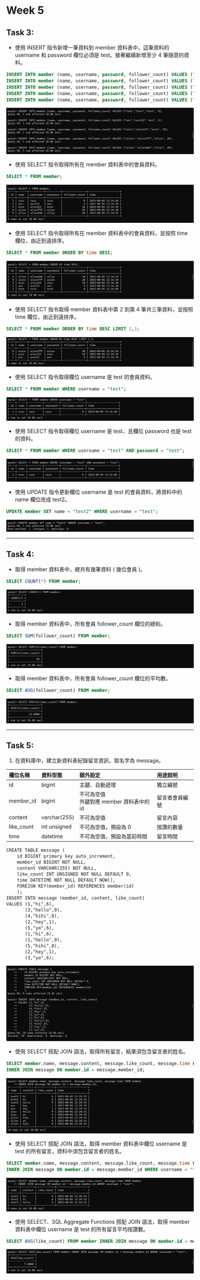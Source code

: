 # Week 5
## Task 3:
*  使⽤ INSERT 指令新增⼀筆資料到 member 資料表中，這筆資料的 username 和 password 欄位必須是 test。接著繼續新增⾄少 4 筆隨意的資料。
```sql
INSERT INTO member (name, username, password, follower_count) VALUES ("test","test","test", 0);
INSERT INTO member (name, username, password, follower_count) VALUES ("ann","ann222","ann", 5);
INSERT INTO member (name, username, password, follower_count) VALUES ("alex","alex123","alex", 10);
INSERT INTO member (name, username, password, follower_count) VALUES ("alice","alice777","alice", 20);
INSERT INTO member (name, username, password, follower_count) VALUES ("allen","allen666","allen", 30);
```
![image](https://github.com/stephen533422/wehelp_first_stage/blob/main/week5/pic/task3-1.jpg)
*  使⽤ SELECT 指令取得所有在 member 資料表中的會員資料。
```sql
SELECT * FROM member;
```
![image](https://github.com/stephen533422/wehelp_first_stage/blob/main/week5/pic/task3-2.jpg)
*  使⽤ SELECT 指令取得所有在 member 資料表中的會員資料，並按照 time 欄位，由近到遠排序。
```sql
SELECT * FROM member ORDER BY time DESC;
```
![image](https://github.com/stephen533422/wehelp_first_stage/blob/main/week5/pic/task3-3.jpg)
*  使⽤ SELECT 指令取得 member 資料表中第 2 到第 4 筆共三筆資料，並按照 time 欄位，由近到遠排序。
```sql
SELECT * FROM member ORDER BY time DESC LIMIT 1,3;
```
![image](https://github.com/stephen533422/wehelp_first_stage/blob/main/week5/pic/task3-4.jpg)
*  使⽤ SELECT 指令取得欄位 username 是 test 的會員資料。
```sql
SELECT * FROM member WHERE username = "test";
```
![image](https://github.com/stephen533422/wehelp_first_stage/blob/main/week5/pic/task3-5.jpg)
*  使⽤ SELECT 指令取得欄位 username 是 test、且欄位 password 也是 test 的資料。
```sql
SELECT * FROM member WHERE username = "test" AND password = "test";
```
![image](https://github.com/stephen533422/wehelp_first_stage/blob/main/week5/pic/task3-6.jpg)
*  使⽤ UPDATE 指令更新欄位 username 是 test 的會員資料，將資料中的 name 欄位改成 test2。
```sql
UPDATE member SET name = "test2" WHERE username = "test";
```
![image](https://github.com/stephen533422/wehelp_first_stage/blob/main/week5/pic/task3-7.jpg)
***
## Task 4:
*  取得 member 資料表中，總共有幾筆資料 ( 幾位會員 )。
```sql
SELECT COUNT(*) FROM member;
```
![image](https://github.com/stephen533422/wehelp_first_stage/blob/main/week5/pic/task4-1.jpg)
*  取得 member 資料表中，所有會員 follower_count 欄位的總和。
```sql
SELECT SUM(follower_count) FROM member;
```
![image](https://github.com/stephen533422/wehelp_first_stage/blob/main/week5/pic/task4-2.jpg)
*  取得 member 資料表中，所有會員 follower_count 欄位的平均數。
```sql
SELECT AVG(follower_count) FROM member;
```
![image](https://github.com/stephen533422/wehelp_first_stage/blob/main/week5/pic/task4-3.jpg)
***
## Task 5:
1. 在資料庫中，建立新資料表紀錄留言資訊，取名字為 message。

|  欄位名稱  |  資料型態  |  額外設定                                 |  用途說明    |
|:---------  |:-----------|:------------------------------------------|:-------------| 
| id         |bigint      |主鍵、⾃動遞增                             |獨立編號      |
|member_id   |bigint      |不可為空值<br>外鍵對應 member 資料表中的 id|留言者會員編號|
|content     |varchar(255)|不可為空值                                 |留言內容      |
|like_count  |int unsigned|不可為空值，預設為 0                       |按讚的數量    |
|time        |datetime    |不可為空值，預設為當前時間                 |留言時間      |
```
CREATE TABLE message (    
    id BIGINT primary key auto_increment,
    member_id BIGINT NOT NULL,
    content VARCHAR(255) NOT NULL,
    like_count INT UNSIGNED NOT NULL DEFAULT 0,    
    time DATETIME NOT NULL DEFAULT NOW(),
    FOREIGN KEY(member_id) REFERENCES member(id)
    );  
INSERT INTO message (member_id, content, like_count)
VALUES (1,"hi",6),
       (3,"hello",9),
       (4,"hihi",8),
       (2,"hey",1),
       (5,"yo",6),
       (1,"hi",6),
       (1,"hello",9),
       (5,"hihi",8),
       (2,"hey",1),
       (3,"yo",6);
```
![image](https://github.com/stephen533422/wehelp_first_stage/blob/main/week5/pic/task5.jpg)
*  使⽤ SELECT 搭配 JOIN 語法，取得所有留言，結果須包含留言者的姓名。
```sql
SELECT member.name, message.content, message.like_count, message.time FROM member 
INNER JOIN message ON member.id = message.member_id;
```
![image](https://github.com/stephen533422/wehelp_first_stage/blob/main/week5/pic/task5-1.jpg)
*  使⽤ SELECT 搭配 JOIN 語法，取得 member 資料表中欄位 username 是 test 的所有留言，資料中須包含留言者的姓名。
```sql
SELECT member.name, message.content, message.like_count, message.time FROM member 
INNER JOIN message ON member.id = message.member_id WHERE username = "test";
```
![image](https://github.com/stephen533422/wehelp_first_stage/blob/main/week5/pic/task5-2.jpg)
*  使⽤ SELECT、SQL Aggregate Functions 搭配 JOIN 語法，取得 member 資料表中欄位 username 是 test 的所有留言平均按讚數。
```sql
SELECT AVG(like_count) FROM member INNER JOIN message ON member.id = message.member_id WHERE username = "test";
```
![image](https://github.com/stephen533422/wehelp_first_stage/blob/main/week5/pic/task5-3.jpg)

